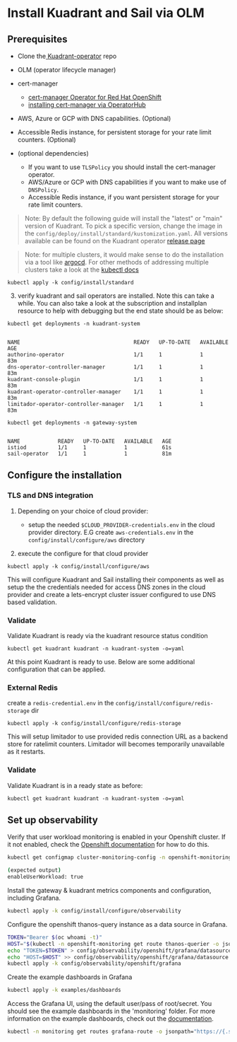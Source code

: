 # Install Kuadrant and Sail via OLM

## Prerequisites  
- Clone the[ Kuadrant-operator](https://github.com/Kuadrant/kuadrant-operator) repo
- OLM (operator lifecycle manager)
- cert-manager 
  - [cert-manager Operator for Red Hat OpenShift](https://docs.openshift.com/container-platform/4.16/security/cert_manager_operator/cert-manager-operator-install.html)
  - [installing cert-manager via OperatorHub](https://cert-manager.io/docs/installation/operator-lifecycle-manager/)
- AWS, Azure or GCP with DNS capabilities. (Optional)
- Accessible Redis instance, for persistent storage for your rate limit counters. (Optional)

- (optional dependencies)
  - If you want to use `TLSPolicy` you should install the cert-manager operator. 
  - AWS/Azure or GCP with DNS capabilities if you want to make use of `DNSPolicy`.
  - Accessible Redis instance, if you want persistent storage for your rate limit counters.




> Note: By default the following guide will install the "latest" or "main" version of Kuadrant. To pick a specific version, change the image in the `config/deploy/install/standard/kustomization.yaml`. All versions available can be found on the Kuadrant operator [release page](https://github.com/Kuadrant/kuadrant-operator/releases)

> Note: for multiple clusters, it would make sense to do the installation via a tool like [argocd](https://argo-cd.readthedocs.io/en/stable/). For other methods of addressing multiple clusters take a look at the [kubectl docs](https://kubernetes.io/docs/tasks/access-application-cluster/configure-access-multiple-clusters/)


```
kubectl apply -k config/install/standard
``` 

3) verify kuadrant and sail operators are installed. Note this can take a while. You can also take a look at the subscription and installplan resource to help with debugging but the end state should be as below:

```
kubectl get deployments -n kuadrant-system
```

```

NAME                                    READY   UP-TO-DATE   AVAILABLE   AGE
authorino-operator                      1/1     1            1           83m
dns-operator-controller-manager         1/1     1            1           83m
kuadrant-console-plugin                 1/1     1            1           83m
kuadrant-operator-controller-manager    1/1     1            1           83m
limitador-operator-controller-manager   1/1     1            1           83m

```



```
kubectl get deployments -n gateway-system
```

```

NAME            READY   UP-TO-DATE   AVAILABLE   AGE
istiod          1/1     1            1           61s
sail-operator   1/1     1            1           81m

```

## Configure the installation

### TLS and DNS integration


1) Depending on your choice of cloud provider:
    - setup the needed `$CLOUD_PROVIDER-credentials.env` in the cloud provider directory. E.G create `aws-credentials.env` in the `config/install/configure/aws` directory

3) execute the configure for that cloud provider

```
kubectl apply -k config/install/configure/aws

```

This will configure Kuadrant and Sail installing their components as well as setup the the credentials needed for access DNS zones in the cloud provider and create a lets-encrypt cluster issuer configured to use DNS based validation.

### Validate

Validate Kuadrant is ready via the kuadrant resource status condition

```
kubectl get kuadrant kuadrant -n kuadrant-system -o=yaml

```

At this point Kuadrant is ready to use. Below are some additional configuration that can be applied.

### External Redis

create a `redis-credential.env` in the `config/install/configure/redis-storage` dir

```
kubectl apply -k config/install/configure/redis-storage

```

This will setup limitador to use provided redis connection URL as a backend store for ratelimit counters. Limitador will becomes temporarily unavailable as it restarts.

### Validate

Validate Kuadrant is in a ready state as before:

```
kubectl get kuadrant kuadrant -n kuadrant-system -o=yaml

```

## Set up observability

Verify that user workload monitoring is enabled in your Openshift cluster.
If it not enabled, check the [Openshift documentation](https://docs.openshift.com/container-platform/4.17/observability/monitoring/enabling-monitoring-for-user-defined-projects.html) for how to do this.

```bash
kubectl get configmap cluster-monitoring-config -n openshift-monitoring -o jsonpath='{.data.config\.yaml}'|grep enableUserWorkload

(expected output)
enableUserWorkload: true
```

Install the gateway & kuadrant metrics components and configuration, including Grafana.

```bash
kubectl apply -k config/install/configure/observability
```

Configure the openshift thanos-query instance as a data source in Grafana.

```bash
TOKEN="Bearer $(oc whoami -t)"
HOST="$(kubectl -n openshift-monitoring get route thanos-querier -o jsonpath='https://{.status.ingress[].host}')"
echo "TOKEN=$TOKEN" > config/observability/openshift/grafana/datasource.env
echo "HOST=$HOST" >> config/observability/openshift/grafana/datasource.env
kubectl apply -k config/observability/openshift/grafana
```

Create the example dashboards in Grafana

```bash
kubectl apply -k examples/dashboards
```

Access the Grafana UI, using the default user/pass of root/secret.
You should see the example dashboards in the 'monitoring' folder.
For more information on the example dashboards, check out the [documentation](https://docs.kuadrant.io/latest/kuadrant-operator/doc/observability/examples/).

```bash
kubectl -n monitoring get routes grafana-route -o jsonpath="https://{.status.ingress[].host}"
```
